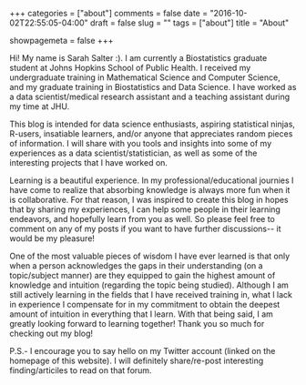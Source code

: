 +++
categories = ["about"]
comments = false
date = "2016-10-02T22:55:05-04:00"
draft = false
slug = ""
tags = ["about"]
title = "About"

showpagemeta = false
+++

Hi! My name is Sarah Salter :). I am currently a Biostatistics graduate student at Johns Hopkins School of Public Health.  I received my undergraduate training in Mathematical Science and Computer Science, and my graduate training in Biostatistics and Data Science. I have worked as a data scientist/medical research assistant and a teaching assistant during my time at JHU.

This blog is intended for data science enthusiasts, aspiring statistical ninjas, R-users, insatiable learners, and/or anyone that appreciates random pieces of information. I will share with you tools and insights into some of my experiences as a data scientist/statistician, as well as some of the interesting projects that I have worked on.

Learning is a beautiful experience. In my professional/educational journies I have come to realize that absorbing knowledge is always more fun when it is collaborative. For that reason, I was inspired to create this blog in hopes that by sharing my experiences, I can help some people in their learning endeavors, and hopefully learn from you as well. So please feel free to comment on any of my posts if you want to have further discussions-- it would be my pleasure! 

One of the most valuable pieces of wisdom I have ever learned is that only when a person acknowledges the gaps in their understanding (on a topic/subject manner) are they equipped to gain the highest amount of knowledge and intuition (regarding the topic being studied). Although I am still actively learning in the fields that I have received training in, what I lack in experience I compensate for in my commitment to obtain the deepest amount of intuition in everything that I learn. With that being said, I am greatly looking forward to learning together! Thank you so much for checking out my blog!

P.S.- I encourage you to say hello on my Twitter account (linked on the homepage of this website). I will definitely share/re-post interesting finding/articiles to read on that forum.   
